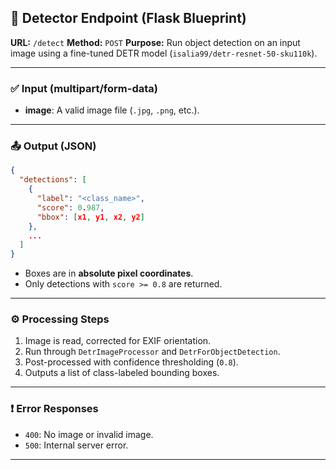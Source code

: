 ## 📌 Detector Endpoint (Flask Blueprint)

**URL:** `/detect`
**Method:** `POST`
**Purpose:** Run object detection on an input image using a fine-tuned DETR model (`isalia99/detr-resnet-50-sku110k`).

---

### ✅ Input (multipart/form-data)

* **image**: A valid image file (`.jpg`, `.png`, etc.).

---

### 📤 Output (JSON)

```json
{
  "detections": [
    {
      "label": "<class_name>",
      "score": 0.987,
      "bbox": [x1, y1, x2, y2]
    },
    ...
  ]
}
```

* Boxes are in **absolute pixel coordinates**.
* Only detections with `score >= 0.8` are returned.

---

### ⚙️ Processing Steps

1. Image is read, corrected for EXIF orientation.
2. Run through `DetrImageProcessor` and `DetrForObjectDetection`.
3. Post-processed with confidence thresholding (`0.8`).
4. Outputs a list of class-labeled bounding boxes.

---

### ❗ Error Responses

* `400`: No image or invalid image.
* `500`: Internal server error.

---